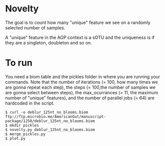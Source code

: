 # Novelty

The goal is to count how many "unique" feature we see on a randomly selected number of samples.

A "unique" feature in the AGP context is a sOTU and the uniqueness is if they are a singleton, doubleton and so on.

# To run

You need a biom table and the pickles folder in where you are running your commands. Note that the number of
iterations (= 100, how many times we are gonna repeat each step), the steps (= 100,the number of samples we are
gonna select between steps), the max_ocurrances (= 11, the maximum number of "unique" features), and the
number of parallel jobs (= 64) are hardcoded in the script.

    $ curl -o deblur_125nt_no_blooms.biom ftp://ftp.microbio.me/AmericanGut/manuscript-package/1250/deblur_125nt_no_blooms.biom
    $ mkdir pickles
    $ novelty.py deblur_125nt_no_blooms.biom
    $ merge_pickles.py
    $ plot.py
